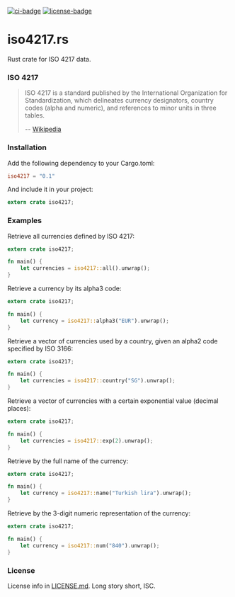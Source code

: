 [![ci-badge][]][ci] [![license-badge][]][license]

# iso4217.rs

Rust crate for ISO 4217 data.

### ISO 4217

> ISO 4217 is a standard published by the International Organization for
> Standardization, which delineates currency designators, country codes
> (alpha and numeric), and references to minor units in three tables.
>
> -- [Wikipedia](http://en.wikipedia.org/wiki/ISO_4217)

### Installation

Add the following dependency to your Cargo.toml:

```toml
iso4217 = "0.1"
```

And include it in your project:

```rust
extern crate iso4217;
```

### Examples

Retrieve all currencies defined by ISO 4217:

```rust
extern crate iso4217;

fn main() {
    let currencies = iso4217::all().unwrap();
}
```


Retrieve a currency by its alpha3 code:

```rust
extern crate iso4217;

fn main() {
    let currency = iso4217::alpha3("EUR").unwrap();
}
```

Retrieve a vector of currencies used by a country, given an alpha2 code
specified by ISO 3166:

```rust
extern crate iso4217;

fn main() {
    let currencies = iso4217::country("SG").unwrap();
}
```

Retrieve a vector of currencies with a certain exponential value
(decimal places):

```rust
extern crate iso4217;

fn main() {
    let currencies = iso4217::exp(2).unwrap();
}
```

Retrieve by the full name of the currency:

```rust
extern crate iso4217;

fn main() {
    let currency = iso4217::name("Turkish lira").unwrap();
}
```

Retrieve by the 3-digit numeric representation of the currency:

```rust
extern crate iso4217;

fn main() {
    let currency = iso4217::num("840").unwrap();
}
```

### License

License info in [LICENSE.md]. Long story short, ISC.

[ci-badge]: https://gitlab.com/kalasi/iso4217.rs/badges/master/build.svg
[ci]: https://gitlab.com/kalasi/iso4217.rs/pipelines
[license-badge]: https://img.shields.io/badge/license-ISC-blue.svg?style=flat-square
[license]: https://opensource.org/licenses/ISC
[LICENSE.md]: https://gitlab.com/kalasi/iso4217.rs/blob/master/LICENSE.md
